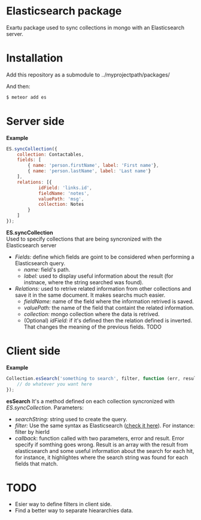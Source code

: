 # Elasticsearch package
Exartu package used to sync collections in mongo with an Elasticsearch server.

# Installation
Add this repository as a submodule to ../myprojectpath/packages/

And then:
```sh
$ meteor add es
```

# Server side
**Example**
```javascript
ES.syncCollection({
	collection: Contactables,
	fields: [
		{ name: 'person.firstName', label: 'First name'}, 
		{ name: 'person.lastName', label: 'Last name'}
	],
	relations: [{
			idField: 'links.id',
			fieldName: 'notes',
			valuePath: 'msg',
			collection:	Notes
		}
	]
});
```

**ES.syncCollection**  
Used to specify collections that are being syncronized with the Elasticsearch server

  - *Fields:* define which fields are goint to be considered when performing a Elasticsearch query.
      - *name:* field's path.
      - *label:* used to display useful information about the result (for instnace, where the string searched was found).
  - *Relations:* used to retrive related information from other collections and save it in the same document. It makes searchs much easier.
      - *fieldName:* name of the field where the information retrived is saved.
      - *valuePath:* the name of the field that containt the related information.
      - *collection:* mongo collection where the data is retrived.
      - (Optional) *idField:* if it's defined then the relation defined is inverted. That changes the meaning of the previous fields. TODO

# Client side

**Example**
```javascript
Collection.esSearch('something to search', filter, function (err, result) {
    // do whatever you want here
});
```

**esSearch** 
It's a method defined on each collection syncronized with *ES.syncCollection*.
Parameters:
  - *searchString:* string used to create the query.
  - *filter:* Use the same syntax as Elasticsearch ([check it here](http://www.elasticsearch.org/guide/en/elasticsearch/reference/current/query-dsl-filters.html "ES doc")). For instance: filter by hierId
  - *callback*: function called with two parameters, error and result. Error specify if somthing goes wrong. Result is an array with the result from elasticsearch and some useful information about the search for each hit, for instance, it highlightes where the search string was found for each fields that match.


# TODO
  - Esier way to define filters in client side.
  - Find a better way to separate hieararchies data.

